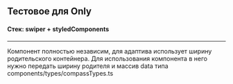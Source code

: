 <h2>Тестовое для Only</h2>
<h4>Стек: swiper + styledComponents</h4>
<hr/>
<p>Компонент полностью независим, для адаптива использует ширину родительского контейнера. Для использования компонента в него нужно передать ширину родителя и массив data типа components/types/compassTypes.ts</p>